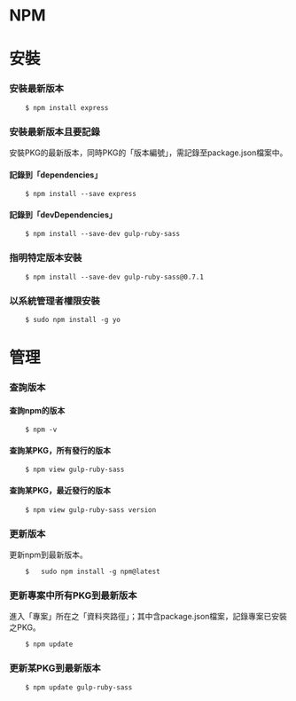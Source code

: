 # NPM

安裝
====

### 安裝最新版本

```
    $ npm install express
```

### 安裝最新版本且要記錄

安裝PKG的最新版本，同時PKG的「版本編號」，需記錄至package.json檔案中。

#### 記錄到「dependencies」

```
    $ npm install --save express
```

#### 記錄到「devDependencies」

```
    $ npm install --save-dev gulp-ruby-sass
```

### 指明特定版本安裝

```
    $ npm install --save-dev gulp-ruby-sass@0.7.1
```


### 以系統管理者權限安裝

```
    $ sudo npm install -g yo
```


管理
====

### 查詢版本

#### 查詢npm的版本

```
    $ npm -v
```


#### 查詢某PKG，所有發行的版本

```
    $ npm view gulp-ruby-sass
```

#### 查詢某PKG，最近發行的版本

```
    $ npm view gulp-ruby-sass version
```

### 更新版本

更新npm到最新版本。

```
    $   sudo npm install -g npm@latest
```

### 更新專案中所有PKG到最新版本

進入「專案」所在之「資料夾路徑」；其中含package.json檔案，記錄專案已安裝之PKG。

```
    $ npm update
```

### 更新某PKG到最新版本

```
    $ npm update gulp-ruby-sass
```


